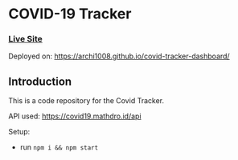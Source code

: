 # COVID-19 Tracker

### [Live Site](https://github.com/archi1008/covid-tracker-dashboard/blob/master/public/index.html)
Deployed on: https://archi1008.github.io/covid-tracker-dashboard/


## Introduction
This is a code repository for the Covid Tracker. 

API used: https://covid19.mathdro.id/api

Setup:
- run ```npm i && npm start```

